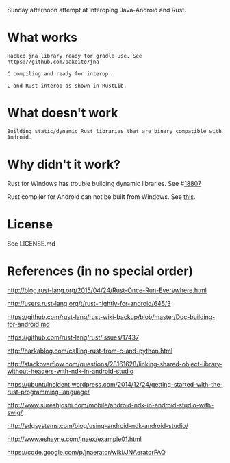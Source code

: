 Sunday afternoon attempt at interoping Java-Android and Rust.

What works
==========

    Hacked jna library ready for gradle use. See https://github.com/pakoito/jna

    C compiling and ready for interop.

    C and Rust interop as shown in RustLib.

What doesn't work
==========

    Building static/dynamic Rust libraries that are binary compatible with Android.

Why didn't it work?
==========

Rust for Windows has trouble building dynamic libraries. See #[18807](https://github.com/rust-lang/rust/issues/18807)

Rust compiler for Android can not be built from Windows. See [this](https://github.com/rust-lang/rust-wiki-backup/blob/master/Doc-building-for-android.md).


License
==========

See LICENSE.md


References (in no special order)
==========

http://blog.rust-lang.org/2015/04/24/Rust-Once-Run-Everywhere.html

http://users.rust-lang.org/t/rust-nightly-for-android/645/3

https://github.com/rust-lang/rust-wiki-backup/blob/master/Doc-building-for-android.md

https://github.com/rust-lang/rust/issues/17437

http://harkablog.com/calling-rust-from-c-and-python.html

http://stackoverflow.com/questions/28161628/linking-shared-object-library-without-headers-with-ndk-in-android-studio

https://ubuntuincident.wordpress.com/2014/12/24/getting-started-with-the-rust-programming-language/

http://www.sureshjoshi.com/mobile/android-ndk-in-android-studio-with-swig/

http://sdgsystems.com/blog/using-android-ndk-android-studio/

http://www.eshayne.com/jnaex/example01.html

https://code.google.com/p/jnaerator/wiki/JNAeratorFAQ
